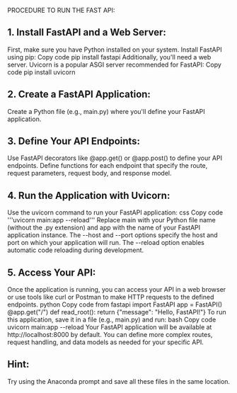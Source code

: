 PROCEDURE TO RUN THE FAST API:
## 1. Install FastAPI and a Web Server:
First, make sure you have Python installed on your system.
Install FastAPI using pip:
Copy code pip install fastapi Additionally, you'll need a web server. Uvicorn is a popular ASGI server recommended for FastAPI:
Copy code pip install uvicorn
## 2. Create a FastAPI Application:
Create a Python file (e.g., main.py) where you'll define your FastAPI application. 
## 3. Define Your API Endpoints:
Use FastAPI decorators like @app.get() or @app.post() to define your API endpoints. Define functions for each endpoint that specify the route, request parameters, request body, and response model.
## 4. Run the Application with Uvicorn:
Use the uvicorn command to run your FastAPI application:
css Copy code '''uvicorn main:app --reload''' Replace main with your Python file name (without the .py extension) and app with the name of your FastAPI application instance.
The --host and --port options specify the host and port on which your application will run.
The --reload option enables automatic code reloading during development.
## 5. Access Your API:
Once the application is running, you can access your API in a web browser or use tools like curl or Postman to make HTTP requests to the defined endpoints.
python Copy code from fastapi import FastAPI
app = FastAPI()
@app.get("/") def read_root(): return {"message": "Hello, FastAPI!"} To run this application, save it in a file (e.g., main.py) and run:
bash Copy code uvicorn main:app --reload Your FastAPI application will be available at http://localhost:8000 by default. You can define more complex routes, request handling, and data models as needed for your specific API.

## Hint:
Try using the Anaconda prompt and save all these files in the same location.
